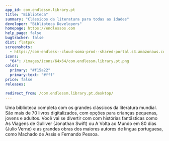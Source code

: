 ```yaml
---
app_id: com.endlessm.library.pt
title: "Biblioteca"
summary: "Clássicos da literatura para todas as idades"
developer: "Biblioteca Developers"
homepage: https://endlessos.com
help_page: false
bugtracker: false
dist: flatpak
screenshots:
  - https://com-endless--cloud-soma-prod--shared-portal.s3.amazonaws.com/apps.350.screenshots.a25f864f-9d44-49f6-aea8-c8f46e1c3182_20200115231003055.png
icons:
  "64": /images/icons/64x64/com.endlessm.library.pt.png
color:
  primary: "#f15a22"
  primary-text: "#fff"
price: false
releases:

redirect_from: /com.endlessm.library.pt.desktop/
---
```


<p>Uma biblioteca completa com os grandes clássicos da literatura mundial. São mais de 70 livros digitalizados, com opções para crianças pequenas, jovens e adultos. Você vai se divertir com com histórias fantåsticas como As Viagens de Gulliver (Jonathan Swift) ou A Volta ao Mundo em 80 dias (Julio Verne) e as grandes obras dos maiores autores de língua portuguesa, como Machado de Assis e Fernando Pessoa.</p>